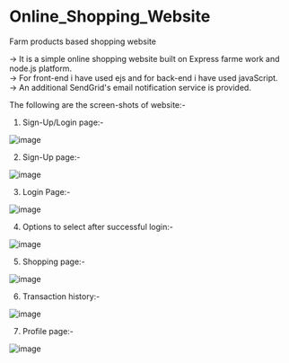 # Online_Shopping_Website
Farm products based shopping website

-> It is a simple online shopping website built on Express farme work and node.js platform. <br/>
-> For front-end i have used ejs and for back-end i have used javaScript. <br/>
-> An additional SendGrid's email notification service is provided. <br/>

The following are the screen-shots of website:-

1. Sign-Up/Login page:-

![image](https://user-images.githubusercontent.com/71179766/120553466-27251b80-c416-11eb-8894-82d41f8ceca1.png)


2. Sign-Up page:-

![image](https://user-images.githubusercontent.com/71179766/120554295-322c7b80-c417-11eb-9562-4fe9e0b41744.png)


3. Login Page:-

![image](https://user-images.githubusercontent.com/71179766/120553707-6f443e00-c416-11eb-98ac-b0bdf4702511.png)


4. Options to select after successful login:-

![image](https://user-images.githubusercontent.com/71179766/120553890-a9addb00-c416-11eb-9dc4-d788d421525d.png)


5. Shopping page:-

![image](https://user-images.githubusercontent.com/71179766/120553965-c518e600-c416-11eb-9433-f67b1b3e0432.png)


6. Transaction history:-

![image](https://user-images.githubusercontent.com/71179766/120554096-f72a4800-c416-11eb-85cd-52764d618ab5.png)


7. Profile page:-

![image](https://user-images.githubusercontent.com/71179766/120554185-12955300-c417-11eb-99ea-9113c1c03c12.png)

